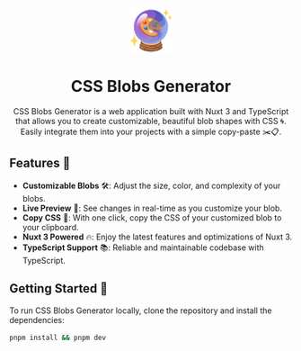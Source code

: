 
<p align="center">
  <img width="80" src="/public/logo.png" />
  <h1 align="center">
    CSS Blobs Generator 
  </h1>
</p>

<p align="center">
CSS Blobs Generator is a web application built with Nuxt 3 and TypeScript that allows you to create customizable, beautiful blob shapes with CSS 🌀. Easily integrate them into your projects with a simple copy-paste ✂️📋.
</p>

## Features 🌟
- **Customizable Blobs** 🛠: Adjust the size, color, and complexity of your blobs.
- **Live Preview** 👀: See changes in real-time as you customize your blob.
- **Copy CSS** 📄: With one click, copy the CSS of your customized blob to your clipboard.
- **Nuxt 3 Powered** 🔥: Enjoy the latest features and optimizations of Nuxt 3.
- **TypeScript Support** 📚: Reliable and maintainable codebase with TypeScript.

## Getting Started 🚀
To run CSS Blobs Generator locally, clone the repository and install the dependencies:

```bash
pnpm install && pnpm dev
```
